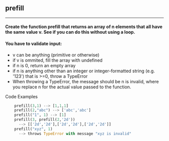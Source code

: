 ## prefill
---

#### Create the function prefill that returns an array of n elements that all have the same value v. See if you can do this without using a loop.

#### You have to validate input:
- v can be anything (primitive or otherwise)
- if v is ommited, fill the array with undefined
- if n is 0, return an empty array
- if n is anything other than an integer or integer-formatted string (e.g. '123') that is >=0, throw a TypeError
- When throwing a TypeError, the message should be n is invalid, where you replace n for the actual value passed to the function.

Code Examples
```python
    prefill(3,1) --> [1,1,1]
    prefill(2,"abc") --> ['abc','abc']
    prefill("1", 1) --> [1]
    prefill(3, prefill(2,'2d'))
      --> [['2d','2d'],['2d','2d'],['2d','2d']]
    prefill("xyz", 1)
      --> throws TypeError with message "xyz is invalid"
```

